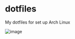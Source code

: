 # dotfiles
My dotfiles for set up Arch Linux

![image](https://user-images.githubusercontent.com/42417471/210279281-dd2204a4-6fc6-46ba-be34-b9c4147f19d8.png)

